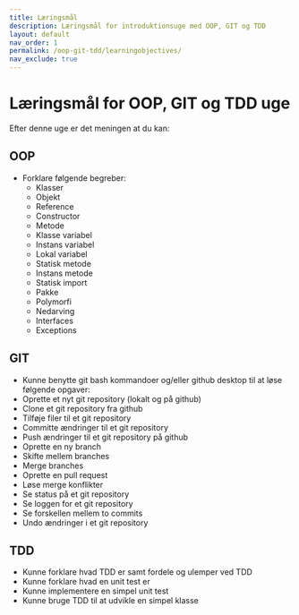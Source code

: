 ```yaml
---
title: Læringsmål
description: Læringsmål for introduktionsuge med OOP, GIT og TDD
layout: default
nav_order: 1
permalink: /oop-git-tdd/learningobjectives/
nav_exclude: true
---
```



# Læringsmål for OOP, GIT og TDD uge

Efter denne uge er det meningen at du kan:

## OOP

- Forklare følgende begreber:
  - Klasser
  - Objekt
  - Reference
  - Constructor
  - Metode
  - Klasse variabel
  - Instans variabel
  - Lokal variabel
  - Statisk metode
  - Instans metode
  - Statisk import
  - Pakke
  - Polymorfi
  - Nedarving
  - Interfaces
  - Exceptions

## GIT

- Kunne benytte git bash kommandoer og/eller github desktop til at løse følgende opgaver:
- Oprette et nyt git repository (lokalt og på github)
- Clone et git repository fra github
- Tilføje filer til et git repository
- Committe ændringer til et git repository
- Push ændringer til et git repository på github
- Oprette en ny branch
- Skifte mellem branches
- Merge branches
- Oprette en pull request
- Løse merge konflikter
- Se status på et git repository
- Se loggen for et git repository
- Se forskellen mellem to commits
- Undo ændringer i et git repository

## TDD

- Kunne forklare hvad TDD er samt fordele og ulemper ved TDD
- Kunne forklare hvad en unit test er
- Kunne implementere en simpel unit test
- Kunne bruge TDD til at udvikle en simpel klasse
